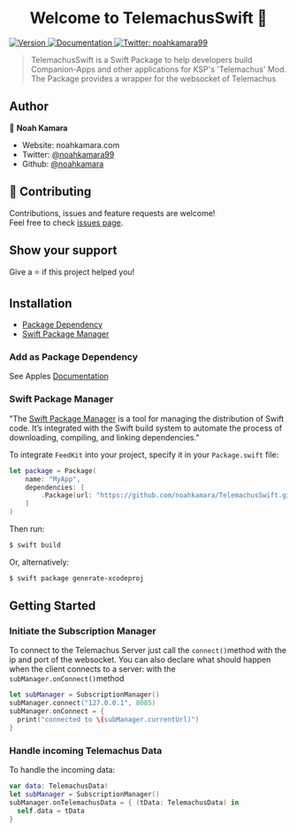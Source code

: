 <h1 align="center">Welcome to TelemachusSwift 👋</h1>
<p>
  <a href="https://github.com/noahkamara/TelemachusSwift/releases/latest" target="_blank">
    <img alt="Version" src="https://img.shields.io/badge/version-1.0.0-blue.svg?cacheSeconds=2592000" />
  </a>
  <a href="https://github.com/noahkamara/TelemachusSwift/wiki" target="_blank">
    <img alt="Documentation" src="https://img.shields.io/badge/documentation-yes-brightgreen.svg" />
  </a>
  <a href="https://twitter.com/noahkamara99" target="_blank">
    <img alt="Twitter: noahkamara99" src="https://img.shields.io/twitter/follow/noahkamara99.svg?style=social" />
  </a>
</p>

> TelemachusSwift is a Swift Package to help developers build Companion-Apps and other applications for KSP's 'Telemachus' Mod. The Package provides a wrapper for the websocket of Telemachus

## Author

👤 **Noah Kamara**

* Website: noahkamara.com
* Twitter: [@noahkamara99](https://twitter.com/noahkamara99)
* Github: [@noahkamara](https://github.com/noahkamara)

## 🤝 Contributing

Contributions, issues and feature requests are welcome!<br />Feel free to check [issues page](https://github.com/noahkamara/TelemachusSwift/issues). 

## Show your support

Give a ⭐️ if this project helped you!

## Installation
- [Package Dependency](#package-dependency)
- [Swift Package Manager](#swift-package-manager)

### Add as Package Dependency
See Apples [Documentation](https://developer.apple.com/documentation/xcode/adding_package_dependencies_to_your_app)


### Swift Package Manager

"The [Swift Package Manager](https://swift.org/package-manager/) is a tool for managing the distribution of Swift code. It’s integrated with the Swift build system to automate the process of downloading, compiling, and linking dependencies."

To integrate `FeedKit` into your project, specify it in your `Package.swift` file:

```swift
let package = Package(
    name: "MyApp",
    dependencies: [
        .Package(url: "https://github.com/noahkamara/TelemachusSwift.git", majorVersion: 1)
    ]
)
```

Then run:

```bash
$ swift build
```

Or, alternatively:

```bash
$ swift package generate-xcodeproj
```

## Getting Started
### Initiate the Subscription Manager
To connect to the Telemachus Server just call the `connect()`method with the ip and port of the websocket. You can also declare what should happen when the client connects to a server: with the `subManager.onConnect()`method
```swift
let subManager = SubscriptionManager()
subManager.connect("127.0.0.1", 8085)
subManager.onConnect = { 
  print("connected to \(subManager.currentUrl)")
}
```
### Handle incoming Telemachus Data
To handle the incoming data:
```swift
var data: TelemachusData!
let subManager = SubscriptionManager()
subManager.onTelemachusData = { (tData: TelemachusData) in
  self.data = tData
}
```
